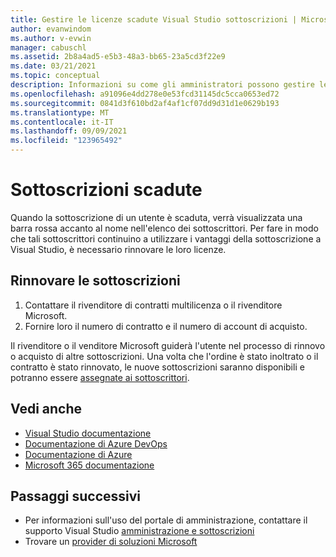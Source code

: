 ```yaml
---
title: Gestire le licenze scadute Visual Studio sottoscrizioni | Microsoft Docs
author: evanwindom
ms.author: v-evwin
manager: cabuschl
ms.assetid: 2b8a4ad5-e5b3-48a3-bb65-23a5cd3f22e9
ms.date: 03/21/2021
ms.topic: conceptual
description: Informazioni su come gli amministratori possono gestire le sottoscrizioni Visual Studio scadute
ms.openlocfilehash: a91096e4dd278e0e53fcd31145dc5cca0653ed72
ms.sourcegitcommit: 0841d3f610bd2af4af1cf07dd9d31d1e0629b193
ms.translationtype: MT
ms.contentlocale: it-IT
ms.lasthandoff: 09/09/2021
ms.locfileid: "123965492"
---
```

# <a name="expired-subscriptions"></a>Sottoscrizioni scadute
Quando la sottoscrizione di un utente è scaduta, verrà visualizzata una barra rossa accanto al nome nell'elenco dei sottoscrittori. Per fare in modo che tali sottoscrittori continuino a utilizzare i vantaggi della sottoscrizione a Visual Studio, è necessario rinnovare le loro licenze.

## <a name="renew-subscriptions"></a>Rinnovare le sottoscrizioni
1. Contattare il rivenditore di contratti multilicenza o il rivenditore Microsoft.
2. Fornire loro il numero di contratto e il numero di account di acquisto. 

Il rivenditore o il venditore Microsoft guiderà l'utente nel processo di rinnovo o acquisto di altre sottoscrizioni. Una volta che l'ordine è stato inoltrato o il contratto è stato rinnovato, le nuove sottoscrizioni saranno disponibili e potranno essere [assegnate ai sottoscrittori](assign-license.md).

## <a name="see-also"></a>Vedi anche
- [Visual Studio documentazione](/visualstudio/)
- [Documentazione di Azure DevOps](/azure/devops/)
- [Documentazione di Azure](/azure/)
- [Microsoft 365 documentazione](/microsoft-365/)

## <a name="next-steps"></a>Passaggi successivi
- Per informazioni sull'uso del portale di amministrazione, contattare il supporto Visual Studio [amministrazione e sottoscrizioni](https://aka.ms/vsadminhelp)
- Trovare un [provider di soluzioni Microsoft](https://www.microsoft.com/solution-providers/home)